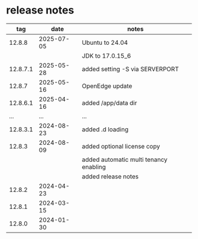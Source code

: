 # release notes


| tag | date | notes |
|----------|----------|----------|
| 12.8.8   | 2025-07-05 | Ubuntu to 24.04
|          |            | JDK to 17.0.15_6
| 12.8.7.1 | 2025-05-28 | added setting -S via SERVERPORT |
| 12.8.7 | 2025-05-16 | OpenEdge update |
| 12.8.6.1 | 2025-04-16 | added /app/data dir 
| ... | ... | ... |
| 12.8.3.1 | 2024-08-23 | added .d loading |
| 12.8.3 | 2024-08-09 | added optional license copy
|        |            | added automatic multi tenancy enabling |
|        |            | added release notes | 
| 12.8.2 | 2024-04-23 |  |
| 12.8.1 | 2024-03-15 |  |
| 12.8.0 | 2024-01-30 |  | 
